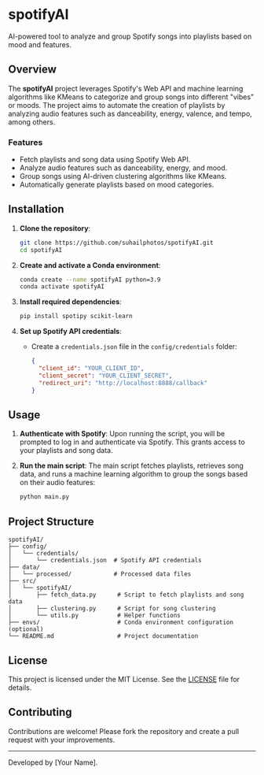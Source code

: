 
# spotifyAI

AI-powered tool to analyze and group Spotify songs into playlists based on mood and features.

## Overview

The **spotifyAI** project leverages Spotify's Web API and machine learning algorithms like KMeans to categorize and group songs into different "vibes" or moods. The project aims to automate the creation of playlists by analyzing audio features such as danceability, energy, valence, and tempo, among others.

### Features

- Fetch playlists and song data using Spotify Web API.
- Analyze audio features such as danceability, energy, and mood.
- Group songs using AI-driven clustering algorithms like KMeans.
- Automatically generate playlists based on mood categories.

## Installation

1. **Clone the repository**:
   ```bash
   git clone https://github.com/suhailphotos/spotifyAI.git
   cd spotifyAI
   ```

2. **Create and activate a Conda environment**:
   ```bash
   conda create --name spotifyAI python=3.9
   conda activate spotifyAI
   ```

3. **Install required dependencies**:
   ```bash
   pip install spotipy scikit-learn
   ```

4. **Set up Spotify API credentials**:
   - Create a `credentials.json` file in the `config/credentials` folder:
     ```json
     {
       "client_id": "YOUR_CLIENT_ID",
       "client_secret": "YOUR_CLIENT_SECRET",
       "redirect_uri": "http://localhost:8888/callback"
     }
     ```

## Usage

1. **Authenticate with Spotify**:
   Upon running the script, you will be prompted to log in and authenticate via Spotify. This grants access to your playlists and song data.

2. **Run the main script**:
   The main script fetches playlists, retrieves song data, and runs a machine learning algorithm to group the songs based on their audio features:
   ```bash
   python main.py
   ```

## Project Structure

```
spotifyAI/
├── config/
│   └── credentials/
│       └── credentials.json  # Spotify API credentials
├── data/
│   └── processed/            # Processed data files
├── src/
│   └── spotifyAI/
│       ├── fetch_data.py      # Script to fetch playlists and song data
│       ├── clustering.py      # Script for song clustering
│       └── utils.py           # Helper functions
├── envs/                      # Conda environment configuration (optional)
└── README.md                  # Project documentation
```

## License

This project is licensed under the MIT License. See the [LICENSE](LICENSE) file for details.

## Contributing

Contributions are welcome! Please fork the repository and create a pull request with your improvements.

---

Developed by [Your Name].

